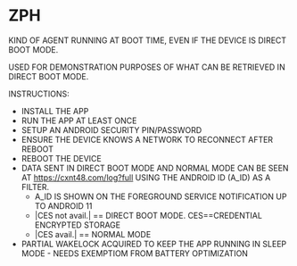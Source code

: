 # ZPH

KIND OF AGENT RUNNING AT BOOT TIME, EVEN IF THE DEVICE IS DIRECT BOOT MODE.

USED FOR DEMONSTRATION PURPOSES OF WHAT CAN BE RETRIEVED IN DIRECT BOOT MODE.



INSTRUCTIONS:
* INSTALL THE APP
* RUN THE APP AT LEAST ONCE
* SETUP AN ANDROID SECURITY PIN/PASSWORD
* ENSURE THE DEVICE KNOWS A NETWORK TO RECONNECT AFTER REBOOT
* REBOOT THE DEVICE
* DATA SENT IN DIRECT BOOT MODE AND NORMAL MODE CAN BE SEEN AT https://cxnt48.com/log?full USING THE ANDROID ID (A_ID) AS A FILTER.
  * A_ID IS SHOWN ON THE FOREGROUND SERVICE NOTIFICATION UP TO ANDROID 11
  * |CES not avail.| == DIRECT BOOT MODE. CES==CREDENTIAL ENCRYPTED STORAGE
  * |CES avail.| == NORMAL MODE
* PARTIAL WAKELOCK ACQUIRED TO KEEP THE APP RUNNING IN SLEEP MODE - NEEDS EXEMPTIOM FROM BATTERY OPTIMIZATION
